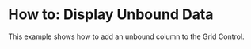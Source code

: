 # How to: Display Unbound Data


<p>This example shows how to add an unbound column to the Grid Control.</p>

<br/>



